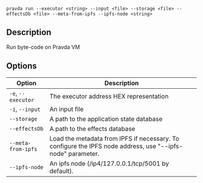 <!--
THIS FILE IS GENERATED. DO NOT EDIT MANUALLY!
-->

```pravda run --executor <string> --input <file> --storage <file> --effectsDb <file> --meta-from-ipfs --ipfs-node <string>```

## Description
Run byte-code on Pravda VM
## Options

|Option|Description|
|----|----|
|`-e`, `--executor`|The executor address HEX representation
|`-i`, `--input`|An input file
|`--storage`|A path to the application state database
|`--effectsDb`|A path to the effects database
|`--meta-from-ipfs`|Load the metadata from IPFS if necessary. To configure the IPFS node address, use "--ipfs-node" parameter.
|`--ipfs-node`|An ipfs node (/ip4/127.0.0.1/tcp/5001 by default).
